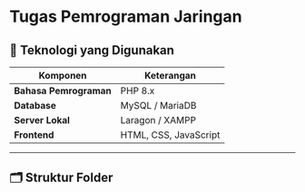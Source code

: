 #  Tugas Pemrograman Jaringan

## 🧰 Teknologi yang Digunakan
| Komponen | Keterangan |
|-----------|-------------|
| **Bahasa Pemrograman** | PHP 8.x |
| **Database** | MySQL / MariaDB |
| **Server Lokal** | Laragon / XAMPP |
| **Frontend** | HTML, CSS, JavaScript |

---

## 🗂️ Struktur Folder
